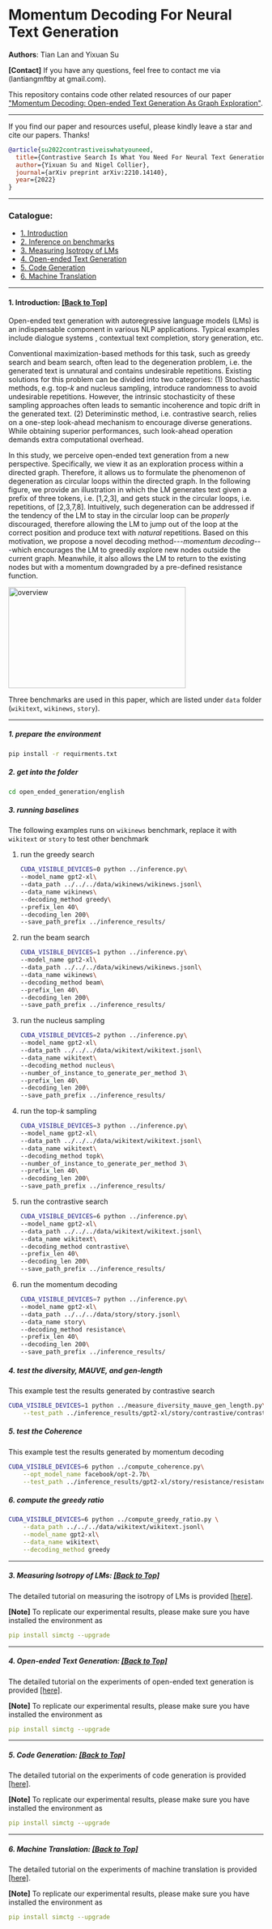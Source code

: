 # Momentum Decoding For Neural Text Generation
**Authors**: Tian Lan and Yixuan Su

**[Contact]** If you have any questions, feel free to contact me via (lantiangmftby at gmail.com).

This repository contains code other related resources of our paper ["Momentum Decoding: Open-ended Text Generation As Graph Exploration"](https://arxiv.org/abs/).

****
If you find our paper and resources useful, please kindly leave a star and cite our papers. Thanks!

```bibtex
@article{su2022contrastiveiswhatyouneed,
  title={Contrastive Search Is What You Need For Neural Text Generation},
  author={Yixuan Su and Nigel Collier},
  journal={arXiv preprint arXiv:2210.14140},
  year={2022}
}
```

****

<span id='all_catelogue'/>

### Catalogue:
* <a href='#introduction'>1. Introduction</a>
* <a href='#inference on benchmarks'>2. Inference on benchmarks</a>
* <a href='#LMs_isotropy'>3. Measuring Isotropy of LMs</a>
* <a href='#open_ended_text_generation'>4. Open-ended Text Generation</a>
* <a href='#code_generation'>5. Code Generation</a>
* <a href='#machine_translation'>6. Machine Translation</a>
    
****

<span id='introduction'/>

#### 1. Introduction: <a href='#all_catelogue'>[Back to Top]</a>

Open-ended text generation with autoregressive language models (LMs) is an indispensable component in various NLP applications. Typical examples include dialogue systems , contextual text completion, story generation, etc.

Conventional maximization-based methods for this task, such as greedy search and beam search, often lead to the degeneration problem, i.e. the generated text is unnatural and contains undesirable repetitions.
Existing solutions for this problem can be divided into two categories: 
(1) Stochastic methods, e.g. top-$k$ and nucleus sampling, introduce randomness to avoid undesirable repetitions. However, the intrinsic stochasticity of these sampling approaches often leads to semantic incoherence and topic drift in the generated text.
(2) Deteriminstic method, i.e. contrastive search, relies on a one-step look-ahead mechanism to encourage diverse generations. While obtaining superior performances, such look-ahead operation demands extra computational overhead.

In this study, we perceive open-ended text generation from a new perspective. Specifically, we view it as an exploration process within a directed graph.
Therefore, it allows us to formulate the phenomenon of degeneration as circular loops within the directed graph. In the following figure, we provide an illustration in which the LM generates text given a prefix of three tokens, i.e. [1,2,3], and gets stuck in the circular loops, i.e. repetitions, of [2,3,7,8]. Intuitively, such degeneration can be addressed if the tendency of the LM to stay in the circular loop can be _properly_ discouraged, therefore allowing the LM to jump out of the loop at the correct position and produce text with _natural_ repetitions. Based on this motivation, we propose a novel decoding method---_momentum decoding_---which encourages the LM to greedily explore new nodes outside the current graph. Meanwhile, it also allows the LM to return to the existing nodes but with a momentum downgraded by a pre-defined resistance function. 

<img src="./overview.png" width = "350" height = "200" alt="overview" align=center />

Three benchmarks are used in this paper, which are listed under `data` folder (`wikitext`, `wikinews`, `story`).

****


<span id='inference on benchmarks'/>

##### 1. prepare the environment

```bash
pip install -r requirments.txt
```

##### 2. get into the folder

```bash
cd open_ended_generation/english
```

##### 3. running baselines

The following examples runs on `wikinews` benchmark, replace it with `wikitext` or `story` to test other benchmark

1. run the greedy search

    ```bash
    CUDA_VISIBLE_DEVICES=0 python ../inference.py\
    --model_name gpt2-xl\
    --data_path ../../../data/wikinews/wikinews.jsonl\
    --data_name wikinews\
    --decoding_method greedy\
    --prefix_len 40\
    --decoding_len 200\
    --save_path_prefix ../inference_results/
    ```

2. run the beam search
    ```bash
    CUDA_VISIBLE_DEVICES=1 python ../inference.py\
    --model_name gpt2-xl\
    --data_path ../../../data/wikinews/wikinews.jsonl\
    --data_name wikinews\
    --decoding_method beam\
    --prefix_len 40\
    --decoding_len 200\
    --save_path_prefix ../inference_results/
    ```
  
3. run the nucleus sampling

    ```bash
    CUDA_VISIBLE_DEVICES=2 python ../inference.py\
    --model_name gpt2-xl\
    --data_path ../../../data/wikitext/wikitext.jsonl\
    --data_name wikitext\
    --decoding_method nucleus\
    --number_of_instance_to_generate_per_method 3\
    --prefix_len 40\
    --decoding_len 200\
    --save_path_prefix ../inference_results/
    ```
   
4. run the top-$k$ sampling

    ```bash
    CUDA_VISIBLE_DEVICES=3 python ../inference.py\
    --model_name gpt2-xl\
    --data_path ../../../data/wikitext/wikitext.jsonl\
    --data_name wikitext\
    --decoding_method topk\
    --number_of_instance_to_generate_per_method 3\
    --prefix_len 40\
    --decoding_len 200\
    --save_path_prefix ../inference_results/
    ```
    
5. run the contrastive search

    ```bash
    CUDA_VISIBLE_DEVICES=6 python ../inference.py\
    --model_name gpt2-xl\
    --data_path ../../../data/wikitext/wikitext.jsonl\
    --data_name wikitext\
    --decoding_method contrastive\
    --prefix_len 40\
    --decoding_len 200\
    --save_path_prefix ../inference_results/
    ```
    
6. run the momentum decoding

    ```bash
    CUDA_VISIBLE_DEVICES=7 python ../inference.py\
    --model_name gpt2-xl\
    --data_path ../../../data/story/story.jsonl\
    --data_name story\
    --decoding_method resistance\
    --prefix_len 40\
    --decoding_len 200\
    --save_path_prefix ../inference_results/
    ```
    
    
##### 4. test the diversity, MAUVE, and gen-length

This example test the results generated by contrastive search
```bash
CUDA_VISIBLE_DEVICES=1 python ../measure_diversity_mauve_gen_length.py\
    --test_path ../inference_results/gpt2-xl/story/contrastive/contrastive_result.json
```


##### 5. test the Coherence
This example test the results generated by momentum decoding
```bash
CUDA_VISIBLE_DEVICES=6 python ../compute_coherence.py\
    --opt_model_name facebook/opt-2.7b\
    --test_path ../inference_results/gpt2-xl/story/resistance/resistance_result.json
```


##### 6. compute the greedy ratio

```bash
CUDA_VISIBLE_DEVICES=6 python ../compute_greedy_ratio.py \
    --data_path ../../../data/wikitext/wikitext.jsonl\
    --model_name gpt2-xl\
    --data_name wikitext\
    --decoding_method greedy
```

****

<span id='LMs_isotropy'/>

##### 3. Measuring Isotropy of LMs: <a href='#all_catelogue'>[Back to Top]</a>

The detailed tutorial on measuring the isotropy of LMs is provided [[here]](./isotropy_analysis/).

**[Note]** To replicate our experimental results, please make sure you have installed the environment as
```yaml
pip install simctg --upgrade
```


****

<span id='open_ended_text_generation'/>

##### 4. Open-ended Text Generation: <a href='#all_catelogue'>[Back to Top]</a>

The detailed tutorial on the experiments of open-ended text generation is provided [[here]](./open_ended_generation/).

**[Note]** To replicate our experimental results, please make sure you have installed the environment as
```yaml
pip install simctg --upgrade
```

****

<span id='code_generation'/>

##### 5. Code Generation: <a href='#all_catelogue'>[Back to Top]</a>

The detailed tutorial on the experiments of code generation is provided [[here]](./code_generation/).

**[Note]** To replicate our experimental results, please make sure you have installed the environment as
```yaml
pip install simctg --upgrade
```

****

<span id='machine_translation'/>

##### 6. Machine Translation: <a href='#all_catelogue'>[Back to Top]</a>

The detailed tutorial on the experiments of machine translation is provided [[here]](./translation/).

**[Note]** To replicate our experimental results, please make sure you have installed the environment as
```yaml
pip install simctg --upgrade
```



